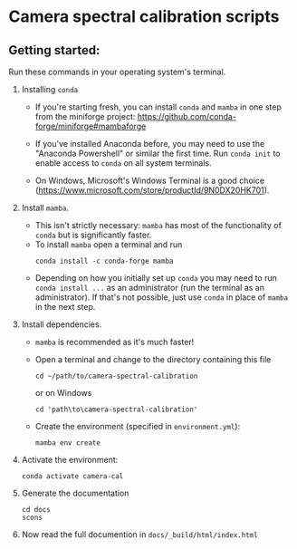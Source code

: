 
# Camera spectral calibration scripts

## Getting started:

Run these commands in your operating system's terminal.

1. Installing `conda`
    * If you're starting fresh, you can install `conda` and `mamba` in one step from the miniforge project: https://github.com/conda-forge/miniforge#mambaforge

    * If you've installed Anaconda before, you may need to use the "Anaconda Powershell" or similar the first time. Run `conda init` to enable access to `conda` on all system terminals.

    * On Windows, Microsoft's Windows Terminal is a good choice (https://www.microsoft.com/store/productId/9N0DX20HK701).

2. Install `mamba`.
    * This isn't strictly necessary: `mamba` has most of the functionality of `conda` but is significantly faster.
    * To install `mamba` open a terminal and run
        ```
        conda install -c conda-forge mamba
        ```
    * Depending on how you initially set up `conda` you may need to run `conda install ...` as an administrator (run the terminal as an administrator). If that's not possible, just use `conda` in place of `mamba` in the next step.

3. Install dependencies. 
    * `mamba` is recommended as it's much faster!
    * Open a terminal and change to the directory containing this file
        ```
        cd ~/path/to/camera-spectral-calibration
        ```
        or on Windows
        ```
        cd 'path\to\camera-spectral-calibration'
        ```
        
    * Create the environment (specified in `environment.yml`):
        ```
        mamba env create
        ```
4. Activate the environment:
    ```
    conda activate camera-cal
    ```

5. Generate the documentation
    ```
    cd docs
    scons
    ```
6. Now read the full documention in `docs/_build/html/index.html`

